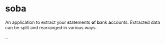 # soba

An application to extract your **s**tatements **o**f **b**ank **a**ccounts. 
Extracted data can be split and rearranged in various ways.

..